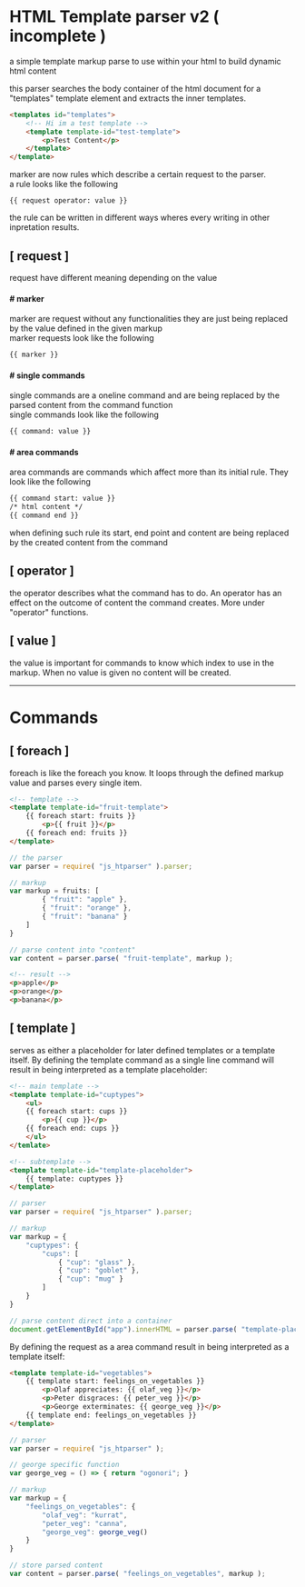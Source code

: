 
# HTML Template parser v2 ( incomplete )

a simple template markup parse to use within your html
to build dynamic html content

this parser searches the body container of the html document for a
"templates" template element and extracts the inner templates.

```html
<templates id="templates">
	<!-- Hi im a test template -->
	<template template-id="test-template">
		<p>Test Content</p>
	</template>
</template>
```

marker are now rules which describe a certain request to the parser.<br>
a rule looks like the following

```
{{ request operator: value }}
```

the rule can be written in different ways wheres every writing
in other inpretation results.

## [ request ]
request have different meaning depending on the value

#### # marker
marker are request without any functionalities
they are just being replaced by the value defined in the given markup<br>
marker requests look like the following

```html
{{ marker }}
```

#### # single commands
single commands are a oneline command and are being replaced
by the parsed content from the command function<br>
single commands look like the following

```html
{{ command: value }}
```

#### # area commands
area commands are commands which affect more than its initial rule.
They look like the following

```html
{{ command start: value }}
/* html content */
{{ command end }}
```

when defining such rule its start, end point and content are being replaced
by the created content from the command

## [ operator ]
the operator describes what the command has to do.
An operator has an effect on the outcome of content the command creates.
More under "operator" functions.

## [ value ]
the value is important for commands to know which index to use in the
markup. When no value is given no content will be created.

---
# Commands

## [ foreach ]
foreach is like the foreach you know. It loops through the defined markup
value and parses every single item.

```html
<!-- template -->
<template template-id="fruit-template">
	{{ foreach start: fruits }}
		<p>{{ fruit }}</p>
	{{ foreach end: fruits }}
</template>
```

```javascript
// the parser
var parser = require( "js_htparser" ).parser;

// markup
var markup = fruits: [
		{ "fruit": "apple" },
		{ "fruit": "orange" },
		{ "fruit": "banana" }
	]
}

// parse content into "content"
var content = parser.parse( "fruit-template", markup );
```

```html
<!-- result -->
<p>apple</p>
<p>orange</p>
<p>banana</p>
```

## [ template ]
serves as either a placeholder for later defined templates or a template itself.
By defining the template command as a single line command will result in being interpreted
as a template placeholder:

```html
<!-- main template -->
<template template-id="cuptypes">
	<ul>
	{{ foreach start: cups }}
		<p>{{ cup }}</p>
	{{ foreach end: cups }}
	</ul>
</temlate>

<!-- subtemplate -->
<template template-id="template-placeholder">
	{{ template: cuptypes }}
</template>
```

```javascript
// parser
var parser = require( "js_htparser" ).parser;

// markup
var markup = {
	"cuptypes": {
		"cups": [
		    { "cup": "glass" },
		    { "cup": "goblet" },
		    { "cup": "mug" }
		]
	}
}

// parse content direct into a container
document.getElementById("app").innerHTML = parser.parse( "template-placeholder", markup );
```

By defining the request as a area command result in being interpreted as
a template itself:

```html
<template template-id="vegetables">
	{{ template start: feelings_on_vegetables }}
		<p>Olaf appreciates: {{ olaf_veg }}</p>
		<p>Peter disgraces: {{ peter_veg }}</p>
		<p>George exterminates: {{ george_veg }}</p>
	{{ template end: feelings_on_vegetables }}
</template>
```

```javascript
// parser
var parser = require( "js_htparser" );

// george specific function
var george_veg = () => { return "ogonori"; }

// markup
var markup = {
	"feelings_on_vegetables": {
		"olaf_veg": "kurrat",
		"peter_veg": "canna",
		"george_veg": george_veg()
	}
}

// store parsed content
var content = parser.parse( "feelings_on_vegetables", markup );
```
